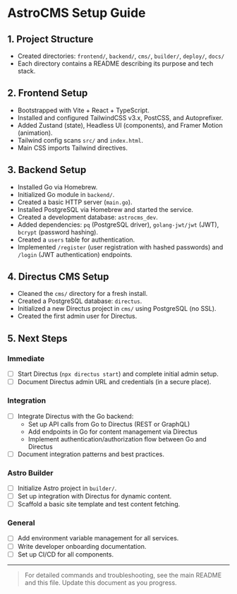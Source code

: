 # AstroCMS Setup Guide

## 1. Project Structure
- Created directories: `frontend/`, `backend/`, `cms/`, `builder/`, `deploy/`, `docs/`
- Each directory contains a README describing its purpose and tech stack.

## 2. Frontend Setup
- Bootstrapped with Vite + React + TypeScript.
- Installed and configured TailwindCSS v3.x, PostCSS, and Autoprefixer.
- Added Zustand (state), Headless UI (components), and Framer Motion (animation).
- Tailwind config scans `src/` and `index.html`.
- Main CSS imports Tailwind directives.

## 3. Backend Setup
- Installed Go via Homebrew.
- Initialized Go module in `backend/`.
- Created a basic HTTP server (`main.go`).
- Installed PostgreSQL via Homebrew and started the service.
- Created a development database: `astrocms_dev`.
- Added dependencies: `pq` (PostgreSQL driver), `golang-jwt/jwt` (JWT), `bcrypt` (password hashing).
- Created a `users` table for authentication.
- Implemented `/register` (user registration with hashed passwords) and `/login` (JWT authentication) endpoints.

## 4. Directus CMS Setup
- Cleaned the `cms/` directory for a fresh install.
- Created a PostgreSQL database: `directus`.
- Initialized a new Directus project in `cms/` using PostgreSQL (no SSL).
- Created the first admin user for Directus.

## 5. Next Steps

### Immediate
- [ ] Start Directus (`npx directus start`) and complete initial admin setup.
- [ ] Document Directus admin URL and credentials (in a secure place).

### Integration
- [ ] Integrate Directus with the Go backend:
    - Set up API calls from Go to Directus (REST or GraphQL)
    - Add endpoints in Go for content management via Directus
    - Implement authentication/authorization flow between Go and Directus
- [ ] Document integration patterns and best practices.

### Astro Builder
- [ ] Initialize Astro project in `builder/`.
- [ ] Set up integration with Directus for dynamic content.
- [ ] Scaffold a basic site template and test content fetching.

### General
- [ ] Add environment variable management for all services.
- [ ] Write developer onboarding documentation.
- [ ] Set up CI/CD for all components.

---

> For detailed commands and troubleshooting, see the main README and this file. Update this document as you progress. 
